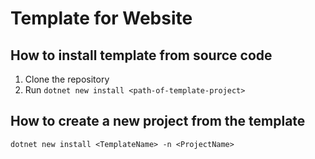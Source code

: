 # Template for Website

## How to install template from source code

1. Clone the repository
2. Run `dotnet new install <path-of-template-project>`

## How to create a new project from the template

```shell
dotnet new install <TemplateName> -n <ProjectName>
```